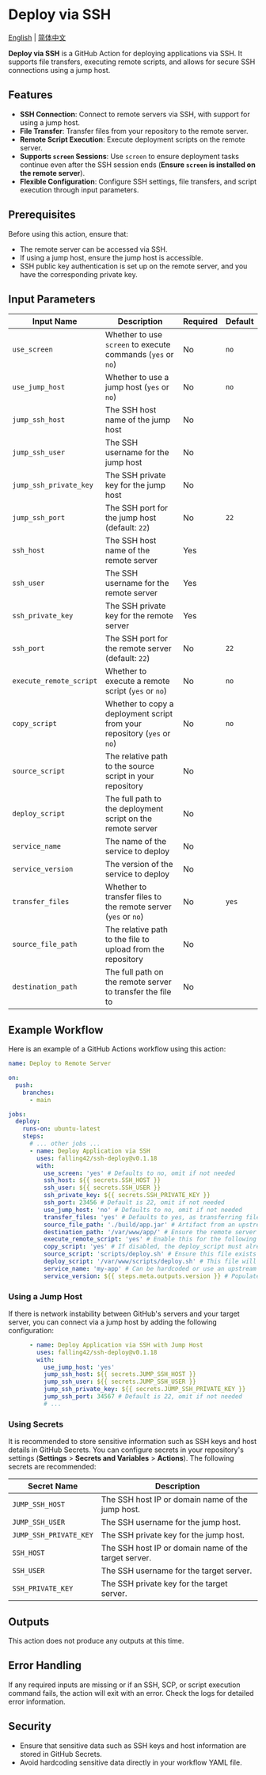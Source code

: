 # Deploy via SSH

 [English](README.md) | [简体中文](README.CN.md)

**Deploy via SSH** is a GitHub Action for deploying applications via SSH. It supports file transfers, executing remote scripts, and allows for secure SSH connections using a jump host.

## Features

- **SSH Connection**: Connect to remote servers via SSH, with support for using a jump host.
- **File Transfer**: Transfer files from your repository to the remote server.
- **Remote Script Execution**: Execute deployment scripts on the remote server.
- **Supports `screen` Sessions**: Use `screen` to ensure deployment tasks continue even after the SSH session ends (**Ensure `screen` is installed on the remote server**).
- **Flexible Configuration**: Configure SSH settings, file transfers, and script execution through input parameters.

## Prerequisites

Before using this action, ensure that:

- The remote server can be accessed via SSH.
- If using a jump host, ensure the jump host is accessible.
- SSH public key authentication is set up on the remote server, and you have the corresponding private key.

## Input Parameters

| Input Name              | Description                                                  | Required | Default |
| ----------------------- | ------------------------------------------------------------ | -------- | ------- |
| `use_screen`            | Whether to use `screen` to execute commands (`yes` or `no`)  | No       | `no`    |
| `use_jump_host`         | Whether to use a jump host (`yes` or `no`)                   | No       | `no`    |
| `jump_ssh_host`         | The SSH host name of the jump host                           | No       |         |
| `jump_ssh_user`         | The SSH username for the jump host                           | No       |         |
| `jump_ssh_private_key`  | The SSH private key for the jump host                        | No       |         |
| `jump_ssh_port`         | The SSH port for the jump host (default: `22`)               | No       | `22`    |
| `ssh_host`              | The SSH host name of the remote server                       | Yes      |         |
| `ssh_user`              | The SSH username for the remote server                       | Yes      |         |
| `ssh_private_key`       | The SSH private key for the remote server                    | Yes      |         |
| `ssh_port`              | The SSH port for the remote server (default: `22`)           | No       | `22`    |
| `execute_remote_script` | Whether to execute a remote script (`yes` or `no`)           | No       | `no`    |
| `copy_script`           | Whether to copy a deployment script from your repository (`yes` or `no`) | No       | `no`    |
| `source_script`         | The relative path to the source script in your repository    | No       |         |
| `deploy_script`         | The full path to the deployment script on the remote server  | No       |         |
| `service_name`          | The name of the service to deploy                            | No       |         |
| `service_version`       | The version of the service to deploy                         | No       |         |
| `transfer_files`        | Whether to transfer files to the remote server (`yes` or `no`) | No       | `yes`   |
| `source_file_path`      | The relative path to the file to upload from the repository  | No       |         |
| `destination_path`      | The full path on the remote server to transfer the file to   | No       |         |

## Example Workflow

Here is an example of a GitHub Actions workflow using this action:

```yaml
name: Deploy to Remote Server

on:
  push:
    branches:
      - main

jobs:
  deploy:
    runs-on: ubuntu-latest
    steps:
      # ... other jobs ...
      - name: Deploy Application via SSH
        uses: falling42/ssh-deploy@v0.1.18
        with:
          use_screen: 'yes' # Defaults to no, omit if not needed
          ssh_host: ${{ secrets.SSH_HOST }}
          ssh_user: ${{ secrets.SSH_USER }}
          ssh_private_key: ${{ secrets.SSH_PRIVATE_KEY }}
          ssh_port: 23456 # Default is 22, omit if not needed
          use_jump_host: 'no' # Defaults to no, omit if not needed
          transfer_files: 'yes' # Defaults to yes, as transferring files is a core function of this action :)
          source_file_path: './build/app.jar' # Artifact from an upstream job
          destination_path: '/var/www/app/' # Ensure the remote server has this directory
          execute_remote_script: 'yes' # Enable this for the following parameters to take effect
          copy_script: 'yes' # If disabled, the deploy_script must already exist on the remote server
          source_script: 'scripts/deploy.sh' # Ensure this file exists in your repository
          deploy_script: '/var/www/scripts/deploy.sh' # This file will be overwritten each time if copy_script is enabled
          service_name: 'my-app' # Can be hardcoded or use an upstream variable
          service_version: ${{ steps.meta.outputs.version }} # Populate from upstream variable if needed by your deploy script
```

### Using a Jump Host

If there is network instability between GitHub's servers and your target server, you can connect via a jump host by adding the following configuration:

```yaml
      - name: Deploy Application via SSH with Jump Host
        uses: falling42/ssh-deploy@v0.1.18
        with:
          use_jump_host: 'yes'
          jump_ssh_host: ${{ secrets.JUMP_SSH_HOST }}
          jump_ssh_user: ${{ secrets.JUMP_SSH_USER }}
          jump_ssh_private_key: ${{ secrets.JUMP_SSH_PRIVATE_KEY }}
          jump_ssh_port: 34567 # Default is 22, omit if not needed
          # ...
```

### Using Secrets

It is recommended to store sensitive information such as SSH keys and host details in GitHub Secrets. You can configure secrets in your repository's settings (**Settings** > **Secrets and Variables** > **Actions**). The following secrets are recommended:

| Secret Name            | Description                                          |
| ---------------------- | ---------------------------------------------------- |
| `JUMP_SSH_HOST`        | The SSH host IP or domain name of the jump host.     |
| `JUMP_SSH_USER`        | The SSH username for the jump host.                  |
| `JUMP_SSH_PRIVATE_KEY` | The SSH private key for the jump host.               |
| `SSH_HOST`             | The SSH host IP or domain name of the target server. |
| `SSH_USER`             | The SSH username for the target server.              |
| `SSH_PRIVATE_KEY`      | The SSH private key for the target server.           |

## Outputs

This action does not produce any outputs at this time.

## Error Handling

If any required inputs are missing or if an SSH, SCP, or script execution command fails, the action will exit with an error. Check the logs for detailed error information.

## Security

- Ensure that sensitive data such as SSH keys and host information are stored in GitHub Secrets.
- Avoid hardcoding sensitive data directly in your workflow YAML file.
